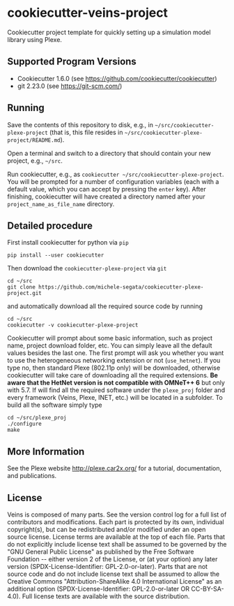 # cookiecutter-veins-project #

Cookiecutter project template for quickly setting up a simulation model library using Plexe.

## Supported Program Versions ##

- Cookiecutter 1.6.0 (see <https://github.com/cookiecutter/cookiecutter>)
- git 2.23.0 (see <https://git-scm.com/>)

## Running ##

Save the contents of this repository to disk, e.g., in `~/src/cookiecutter-plexe-project` (that is, this file resides in `~/src/cookiecutter-plexe-project/README.md`).

Open a terminal and switch to a directory that should contain your new project, e.g., `~/src`.

Run cookiecutter, e.g., as `cookiecutter ~/src/cookiecutter-plexe-project`.
You will be prompted for a number of configuration variables (each with a default value, which you can accept by pressing the `enter` key).
After finishing, cookiecutter will have created a directory named after your `project_name_as_file_name` directory.

## Detailed procedure ##

First install cookiecutter for python via `pip`
```
pip install --user cookiecutter
```
Then download the `cookiecutter-plexe-project` via `git`
```
cd ~/src
git clone https://github.com/michele-segata/cookiecutter-plexe-project.git
```
and automatically download all the required source code by running
```
cd ~/src
cookiecutter -v cookiecutter-plexe-project
```
Cookiecutter will prompt about some basic information, such as project name, project download folder, etc.
You can simply leave all the default values besides the last one.
The first prompt will ask you whether you want to use the heterogeneous networking extension or not (`use_hetnet`).
If you type no, then standard Plexe (802.11p only) will be downloaded, otherwise cookiecutter will take care of downloading all the required extensions.
**Be aware that the HetNet version is not compatible with OMNeT++ 6** but only with 5.7.
If will find all the required software under the `plexe_proj` folder and every framework (Veins, Plexe, INET, etc.) will be located in a subfolder.
To build all the software simply type
```
cd ~/src/plexe_proj
./configure
make
```

## More Information ##

See the Plexe website <http://plexe.car2x.org/> for a tutorial, documentation,
and publications.

## License ##

Veins is composed of many parts. See the version control log for a full list of
contributors and modifications. Each part is protected by its own, individual
copyright(s), but can be redistributed and/or modified under an open source
license. License terms are available at the top of each file. Parts that do not
explicitly include license text shall be assumed to be governed by the "GNU
General Public License" as published by the Free Software Foundation -- either
version 2 of the License, or (at your option) any later version
(SPDX-License-Identifier: GPL-2.0-or-later). Parts that are not source code and
do not include license text shall be assumed to allow the Creative Commons
"Attribution-ShareAlike 4.0 International License" as an additional option
(SPDX-License-Identifier: GPL-2.0-or-later OR CC-BY-SA-4.0). Full license texts
are available with the source distribution.

